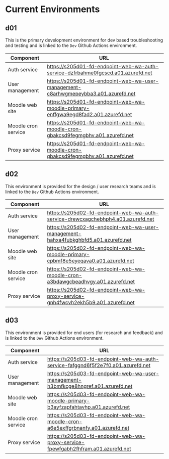 # Current Environments

## d01

This is the primary development environment for dev based troubleshooting and testing and is linked to the `Dev` Github Actions environment.

| Component | URL | 
| -------- | ------- | 
| Auth service | https://s205d01-fd-endpoint-web-wa-auth-service-dzfrbahme0fgcscd.a01.azurefd.net | 
| User management | https://s205d01-fd-endpoint-web-wa-user-management-c8arhwgmepeybba3.a01.azurefd.net |
| Moodle web site | https://s205d01-fd-endpoint-web-wa-moodle-primary-enffgwa9egd8fad2.a01.azurefd.net |
| Moodle cron service | https://s205d01-fd-endpoint-web-wa-moodle-cron-gbakcsd9fegmgbhv.a01.azurefd.net |
| Proxy service | https://s205d01-fd-endpoint-web-wa-moodle-cron-gbakcsd9fegmgbhv.a01.azurefd.net |

## d02

This environment is provided for the design / user research teams and is linked to the `Dev` Github Actions environment.

| Component | URL | 
| -------- | ------- | 
| Auth service | https://s205d02-fd-endpoint-web-wa-auth-service-drewcxagchebhph4.a01.azurefd.net | 
| User management | https://s205d02-fd-endpoint-web-wa-user-management-hahxa4fubkghbfd5.a01.azurefd.net |
| Moodle web site | https://s205d02-fd-endpoint-web-wa-moodle-primary-cpbmf8e5eyeqava0.a01.azurefd.net |
| Moodle cron service | https://s205d02-fd-endpoint-web-wa-moodle-cron-a3bdawgcbeadhvgy.a01.azurefd.net |
| Proxy service | https://s205d02-fd-endpoint-web-wa-proxy-service-gnh4fwcvh2ekh5b9.a01.azurefd.net |

## d03

This environment is provided for end users (for research and feedback) and is linked to the `Dev` Github Actions environment.

| Component | URL | 
| -------- | ------- | 
| Auth service | https://s205d03-fd-endpoint-web-wa-auth-service-fafggnd6f5f2e7f0.a01.azurefd.net | 
| User management | https://s205d03-fd-endpoint-web-wa-user-management-h3bmfkcge8hngref.a01.azurefd.net |
| Moodle web site | https://s205d03-fd-endpoint-web-wa-moodle-primary-b3ayfzapfahtavhp.a01.azurefd.net |
| Moodle cron service | https://s205d03-fd-endpoint-web-wa-moodle-cron-a6e5exffgrbnanfy.a01.azurefd.net |
| Proxy service | https://s205d03-fd-endpoint-web-wa-proxy-service-fpewfgabh2fhfram.a01.azurefd.net |
